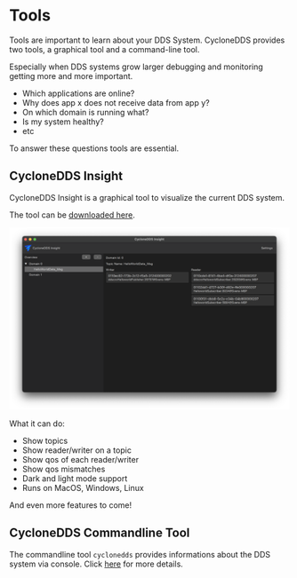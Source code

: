 # Tools

Tools are important to learn about your DDS System.
CycloneDDS provides two tools, a graphical tool and a command-line tool.

Especially when DDS systems grow larger debugging and monitoring getting more and more important.

- Which applications are online?
- Why does app x does not receive data from app y?
- On which domain is running what?
- Is my system healthy?
- etc

To answer these questions tools are essential.

## CycloneDDS Insight

CycloneDDS Insight is a graphical tool to visualize the current DDS system.

The tool can be [downloaded here](https://github.com/eclipse-cyclonedds/cyclonedds-insight).

![`cyclonedds insight`](/images/cyclonedds-insight.png)

What it can do:
- Show topics
- Show reader/writer on a topic
- Show qos of each reader/writer
- Show qos mismatches
- Dark and light mode support
- Runs on MacOS, Windows, Linux

And even more features to come!

## CycloneDDS Commandline Tool

The commandline tool `cyclonedds` provides informations about the DDS system via console. Click [here](https://github.com/eclipse-cyclonedds/cyclonedds-python?tab=readme-ov-file#command-line-tooling) for more details.
